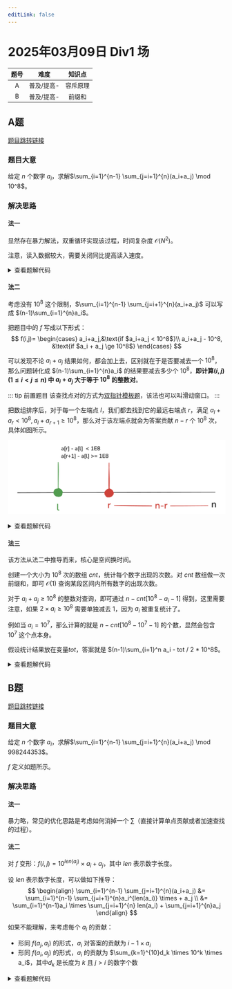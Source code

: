 ```yaml
---
editLink: false 
---
```

# 2025年03月09日 Div1 场

|     题号      |     难度      | 知识点 |
| :-----------: | :-----------: | :----: |
|       A       | 普及/提高- | 容斥原理 |
|   B           |   普及/提高-  |  前缀和  |

## A题

[题目跳转链接](http://106.55.247.18/p/2736)

### 题目大意

给定 $n$ 个数字 $a_i$，求解$\sum_{i=1}^{n-1} \sum_{j=i+1}^{n}(a_i+a_j) \mod 10^8$。

### 解决思路

#### 法一

显然存在暴力解法，双重循环实现该过程，时间复杂度 $\mathcal{O}(N^2)$。

注意，读入数据较大，需要关闭同比提高读入速度。

<details>
  <summary>查看题解代码</summary>

 ``` cpp
#include <bits/stdc++.h>
using namespace std;

const int p = 1E8;

void solve() {
    int n;
    cin >> n;

    vector<int> a(n + 1, 0);
    for (int i = 1; i <= n; i++) cin >> a[i];
    long long ans = 0;
    for (int i = 1; i < n; i++)
        for (int j = i+1; j <= n; j++)
            ans += (a[i] + a[j]) % p;
        
    cout << ans << '\n';
}

int main() {
    ios::sync_with_stdio(false);
    cin.tie(nullptr);

    int _ = 1;
    // cin >> _;

    while (_--) {
        solve();
    }

    return 0;
}
```
</details>

#### 法二

考虑没有 $10^8$ 这个限制，$\sum_{i=1}^{n-1} \sum_{j=i+1}^{n}(a_i+a_j)$ 可以写成 $(n-1)\sum_{i=1}^{n}a_i$。

把题目中的 $f$ 写成以下形式：
$$
    f(i,j)=
        \begin{cases}
        a_i+a_j,&\text{if  $a_i+a_j < 10^8$}\\
        a_i+a_j - 10^8, &\text{if $a_i + a_j \ge 10^8$}
        \end{cases}
$$

可以发现不论 $a_i + a_j$ 结果如何，都会加上去，区别就在于是否要减去一个 $10^8$，那么问题转化成 $(n-1)\sum_{i=1}^{n}a_i$ 的结果要减去多少个 $10^8$，**即计算$(i,j)(1 \le i < j \le n)$ 中 $a_i +a_j$ 大于等于 $10^8$ 的整数对**。

::: tip 前置题目
该查找点对的方式为[双指针模板题](https://www.luogu.com.cn/problem/U260820)，该法也可以叫滑动窗口。
:::

把数组排序后，对于每一个左端点 $l$，我们都去找到它的最远右端点 $r$，满足 $a_l + a_r < 10^8, a_l + a_{r+1} \ge 10^8$，那么对于该左端点就会为答案贡献 $n-r$ 个 $10^8$ 次，具体如图所示。

![图示](0309A.png)


<details>
  <summary>查看题解代码</summary>

``` cpp
#include <bits/stdc++.h>
using namespace std;
using ll = long long;

int main() {
  int n;
  cin >> n;
  vector<int> a(n);
  for(auto &v : a) cin >> v;
  sort(a.begin(), a.end());
  int r = n;
  ll cnt = 0, res = 0;
  for(int i = 0; i < n; i++) {
    r = max(r, i + 1);
    while(r - 1 > i and a[r - 1] + a[i] >= 100000000) {
      r--;
    }
    cnt += n - r;
  }
  for(int i = 0; i < n; i++) res += ll(a[i]) * (n - 1);
  res -= cnt * 100000000;
  cout << res << endl;
}
```
</details>

#### 法三

该方法从法二中推导而来，核心是<sapn class="marker-evy">空间换时间</sapn>。

创建一个大小为 $10^8$ 次的数组 $cnt$，统计每个数字出现的次数。对 $cnt$ 数组做一次前缀和，即可 $\mathcal{O}(1)$ 查询某段区间内所有数字的出现次数。

对于 $a_i+a_j \ge 10^8$ 的整数对查询，即可通过 $n - cnt[10^8 - a_i -1]$ 得到，这里需要注意，如果 $2 \times a_i \ge 10^8$ 需要单独减去 $1$，因为 $a_i$ 被重复统计了。

例如当 $a_i = 10^7$，那么计算的就是 $n - cnt[10^8 - 10^7 - 1]$ 的个数，显然会包含 $10^7$ 这个点本身。

假设统计结果放在变量$tot$，答案就是 $(n-1)\sum_{i=1}^n a_i - tot / 2 * 10^8$。

<details>
    <summary>查看题解代码</summary>

```cpp
#include <cstdio>
#include <algorithm>
#include <cmath>
#include <vector>

using namespace std;

const int p = 1E8;

void solve() {
	int n;
	scanf("%d",&n);
	
	vector<int> a(n + 1, 0);
	long long s = 0;
	for (int i = 1; i <= n; i++) {
		scanf("%d", &a[i]);
		s += a[i];
	}


	vector<int> cnt(p + 1, 0);
	for (int i = 1; i <= n; i++) {
		cnt[a[i]]++;
	}
	for (int i = 1; i <= p; i++) cnt[i] += cnt[i-1];
	
	
	long long ans = 0;
	for (int i = 1; i <= n; i++) {
		ans += n - cnt[p - a[i] - 1];
		if (1LL * a[i] * 2 >= p) {
			--ans;
		}
	}
	printf("%lld\n", (n-1) * s - ans / 2 * p);
}


int main() {
	int _ = 1;
	while (_--) {
		solve();
	}
	return 0;
}
```

</details>





## B题

[题目跳转链接](http://106.55.247.18/p/2737)

### 题目大意

给定 $n$ 个数字 $a_i$，求解$\sum_{i=1}^{n-1} \sum_{j=i+1}^{n}(a_i+a_j) \mod 998244353$。

$f$ 定义如题所示。

### 解决思路

#### 法一

暴力略，常见的优化思路是考虑如何消掉一个 $\sum$（直接计算单点贡献或者加速查找的过程）。

#### 法二

对 $f$ 变形：$f(i,j) = 10^{len(a_j)} \times a_i + a_j$，其中 $len$ 表示数字长度。

设 $len$ 表示数字长度，可以做如下推导：
$$
\begin{align}
\sum_{i=1}^{n-1} \sum_{j=i+1}^{n}(a_i+a_j) &= \sum_{i=1}^{n-1} \sum_{j=i+1}^{n}a_i^{len(a_i)} \times + a_j \\
&= \sum_{i=1}^{n-1}a_i \times \sum_{j=i+1}^{n} len(a_i) + \sum_{j=i+1}^{n}a_j
\end{align}
$$

如果不能理解，来考虑每个 $a_i$ 的贡献：
- 形同 $f(a_j,a_i)$ 的形式，$a_i$ 对答案的贡献为 $i-1 \times a_i$ 
- 形同 $f(a_i, a_j)$ 的形式，$a_i$ 的贡献为 $\sum_{k=1}^{10}d_k \times 10^k \times a_i$，其中$d_k$ 是长度为 $k$ 且 $j > i$ 的数字个数

<details>
  <summary>查看题解代码</summary>

::: code-group
```cpp[两个前缀和统计]
#include <bits/stdc++.h>
using namespace std;
typedef long long ll;
const ll mod = 998244353;
const int N = 3e5 + 5;
ll n, a[N], b[N], c[N], ans;
ll getw(ll x) {
    ll res = 1;
    while (x) res *= 10, res %= mod, x /= 10;
    return res;
}
int main() {
    cin >> n;
    for (int i = 1; i <= n; i ++) cin >> a[i];
    for (int i = n; i >= 1; i --) {
        b[i] = b[i + 1] + a[i], b[i] %= mod;
        c[i] = c[i + 1] + getw(a[i]), c[i] %= mod;
    } 
    for (int i = 1; i < n; i ++) 
        ans += b[i + 1] + a[i] * c[i + 1] % mod, ans %= mod;
    cout << ans << endl;
    return 0;
}
```

```cpp[倒叙遍历]
#include <bits/stdc++.h>
using namespace std;
#define ll long long
const int mod = 998244353;
ll a[200010];
ll mpow(ll x, ll y) { ll ret = 1; for (int i = 1; i <= y; i++) ret *= x, ret %= mod; return ret; }

int main()
{
	int n; ll tmp = 0, ret = 0; scanf("%d", &n);
	for (int i = 1; i <= n; i++) scanf("%lld", &a[i]);
	for (int i = n; i >= 1; i--)
	{
//		printf("%lld %lld\n", a[i], (tmp + i - 1));
		ret += a[i] * (tmp + i - 1), ret %= mod;
//		printf("%lld\n", mpow(10LL, to_string(i).size() + 1));
		tmp += mpow(10LL, to_string(a[i]).size()), tmp %= mod;
	} printf("%lld\n", ret);
	return 0;
}
````

:::
	
</details>
